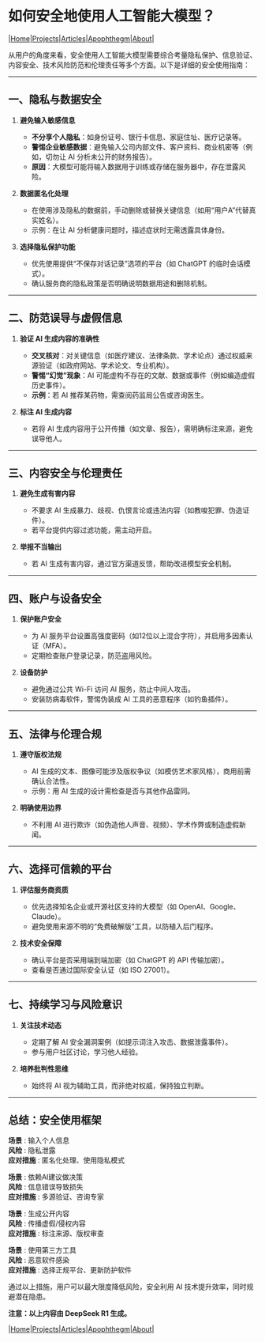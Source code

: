 # 如何安全地使用人工智能大模型？

|[Home](/README.md)|[Projects](/projects.md)|[Articles](/articles.md)|[Apophthegm](/apophthegm.md)|[About](/about.md)|

从用户的角度来看，安全使用人工智能大模型需要综合考量隐私保护、信息验证、内容安全、技术风险防范和伦理责任等多个方面。以下是详细的安全使用指南：

---

## **一、隐私与数据安全**

1. **避免输入敏感信息**  

   - **不分享个人隐私**：如身份证号、银行卡信息、家庭住址、医疗记录等。  
   - **警惕企业敏感数据**：避免输入公司内部文件、客户资料、商业机密等（例如，切勿让 AI 分析未公开的财务报告）。  
   - **原因**：大模型可能将输入数据用于训练或存储在服务器中，存在泄露风险。

2. **数据匿名化处理**  

   - 在使用涉及隐私的数据前，手动删除或替换关键信息（如用“用户A”代替真实姓名）。  
   - 示例：在让 AI 分析健康问题时，描述症状时无需透露具体身份。

3. **选择隐私保护功能**  

   - 优先使用提供“不保存对话记录”选项的平台（如 ChatGPT 的临时会话模式）。  
   - 确认服务商的隐私政策是否明确说明数据用途和删除机制。

---

## **二、防范误导与虚假信息**

1. **验证 AI 生成内容的准确性**  

   - **交叉核对**：对关键信息（如医疗建议、法律条款、学术论点）通过权威来源验证（如政府网站、学术论文、专业机构）。  
   - **警惕“幻觉”现象**：AI 可能虚构不存在的文献、数据或事件（例如编造虚假历史事件）。  
   - **示例**：若 AI 推荐某药物，需查阅药监局公告或咨询医生。

2. **标注 AI 生成内容**  

   - 若将 AI 生成内容用于公开传播（如文章、报告），需明确标注来源，避免误导他人。

---

## **三、内容安全与伦理责任**

1. **避免生成有害内容**  

   - 不要求 AI 生成暴力、歧视、仇恨言论或违法内容（如教唆犯罪、伪造证件）。  
   - 若平台提供内容过滤功能，需主动开启。

2. **举报不当输出**  

   - 若 AI 生成有害内容，通过官方渠道反馈，帮助改进模型安全机制。

---

## **四、账户与设备安全**

1. **保护账户安全**  

   - 为 AI 服务平台设置高强度密码（如12位以上混合字符），并启用多因素认证（MFA）。  
   - 定期检查账户登录记录，防范盗用风险。

2. **设备防护**  

   - 避免通过公共 Wi-Fi 访问 AI 服务，防止中间人攻击。  
   - 安装防病毒软件，警惕伪装成 AI 工具的恶意程序（如钓鱼插件）。

---

## **五、法律与伦理合规**

1. **遵守版权法规**  

   - AI 生成的文本、图像可能涉及版权争议（如模仿艺术家风格），商用前需确认合法性。  
   - 示例：用 AI 生成的设计需检查是否与其他作品雷同。

2. **明确使用边界**  

   - 不利用 AI 进行欺诈（如伪造他人声音、视频）、学术作弊或制造虚假新闻。

---

## **六、选择可信赖的平台**

1. **评估服务商资质**  

   - 优先选择知名企业或开源社区支持的大模型（如 OpenAI、Google、Claude）。  
   - 避免使用来源不明的“免费破解版”工具，以防植入后门程序。

2. **技术安全保障**  

   - 确认平台是否采用端到端加密（如 ChatGPT 的 API 传输加密）。  
   - 查看是否通过国际安全认证（如 ISO 27001）。

---

## **七、持续学习与风险意识**

1. **关注技术动态**  

   - 定期了解 AI 安全漏洞案例（如提示词注入攻击、数据泄露事件）。  
   - 参与用户社区讨论，学习他人经验。

2. **培养批判性思维**  

   - 始终将 AI 视为辅助工具，而非绝对权威，保持独立判断。

---

## **总结：安全使用框架**

**场景** : 输入个人信息   
**风险** : 隐私泄露  
**应对措施** : 匿名化处理、使用隐私模式   

**场景** : 依赖AI建议做决策  
**风险** : 信息错误导致损失  
**应对措施** : 多源验证、咨询专家   

**场景** : 生成公开内容  
**风险** : 传播虚假/侵权内容  
**应对措施** : 标注来源、版权审查  

**场景** : 使用第三方工具  
**风险** : 恶意软件感染  
**应对措施** : 选择正规平台、更新防护软件  

通过以上措施，用户可以最大限度降低风险，安全利用 AI 技术提升效率，同时规避潜在隐患。

**注意：以上内容由 DeepSeek R1 生成。**

|[Home](/README.md)|[Projects](/projects.md)|[Articles](/articles.md)|[Apophthegm](/apophthegm.md)|[About](/about.md)|
